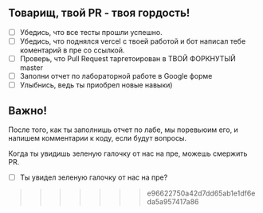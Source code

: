 ## Товарищ, твой PR - твоя гордость!

- [ ] Убедись, что все тесты прошли успешно.
- [ ] Убедись, что поднялся vercel с твоей работой и бот написал тебе коментарий в пре со ссылкой.
- [ ] Проверь, что Pull Request таргетоирован в ТВОЙ ФОРКНУТЫЙ master
- [ ] Заполни отчет по лабораторной работе в Google форме
- [ ] Улыбнись, ведь ты приобрел новые навыки)

## Важно!

После того, как ты заполнишь отчет по лабе, мы поревьюим его, и напишем комментарии к коду, если будут вопросы.

Когда ты увидишь зеленую галочку от нас на пре, можешь смержить PR.

- [ ] Ты увидел зеленую галочку от нас на пре?
>>>>>>> e96622750a42d7dd65ab1e1df6eda5a957417a86
